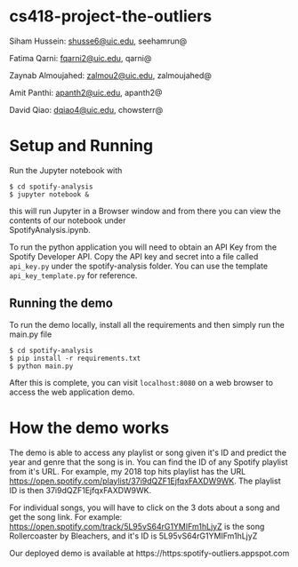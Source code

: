 # cs418-project-the-outliers

Siham Hussein: shusse6@uic.edu, seehamrun@

Fatima Qarni: fqarni2@uic.edu, qarni@

Zaynab Almoujahed: zalmou2@uic.edu, zalmoujahed@ 

Amit Panthi: apanth2@uic.edu, apanth2@

David Qiao: dqiao4@uic.edu, chowsterr@


# Setup and Running

Run the Jupyter notebook with 

```
$ cd spotify-analysis
$ jupyter notebook &
``` 

this will run Jupyter in a Browser window and from there you can view the contents of our notebook under  
SpotifyAnalysis.ipynb.

To run the python application you will need to obtain an API Key from the Spotify Developer API. 
Copy the API key and secret into a file called `api_key.py` under the spotify-analysis folder.
You can use the template `api_key_template.py` for reference. 


## Running the demo

To run the demo locally, install all the requirements and then simply run the main.py file

```
$ cd spotify-analysis
$ pip install -r requirements.txt
$ python main.py
```

After this is complete, you can visit `localhost:8080` on a web browser to access the web application demo. 

# How the demo works

The demo is able to access any playlist or song given it's ID and predict the year and genre that the song is in.
You can find the ID of any Spotify playlist from it's URL. For example, my 2018 top hits playlist has the URL 
https://open.spotify.com/playlist/37i9dQZF1EjfqxFAXDW9WK. The playlist ID is then 37i9dQZF1EjfqxFAXDW9WK. 

For individual songs, you will have to click on the 3 dots about a song and get the song link. For example: 
https://open.spotify.com/track/5L95vS64rG1YMIFm1hLjyZ is the song Rollercoaster by Bleachers, and it's ID is 
5L95vS64rG1YMIFm1hLjyZ

Our deployed demo is available at https://https:spotify-outliers.appspot.com
